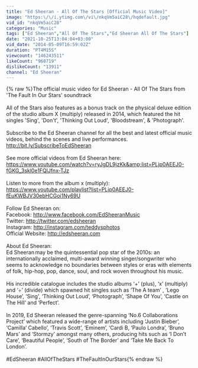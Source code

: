```yaml
---
title: "Ed Sheeran - All Of The Stars [Official Music Video]"
image: "https:\/\/i.ytimg.com\/vi\/nkqVm5aiC28\/hqdefault.jpg"
vid_id: "nkqVm5aiC28"
categories: "Music"
tags: ["Ed Sheeran","All Of The Stars","Ed Sheeran All Of The Stars"]
date: "2021-10-25T13:04:04+03:00"
vid_date: "2014-05-09T16:59:02Z"
duration: "PT4M15S"
viewcount: "146243511"
likeCount: "960719"
dislikeCount: "13911"
channel: "Ed Sheeran"
---
```

{% raw %}The official music video for Ed Sheeran - All Of The Stars from 'The Fault In Our Stars' soundtrack<br /><br />All of the Stars also features as a bonus track on the physical deluxe edition of the studio album X (multiply) released in 2014, which featured the hit singles 'Sing', 'Don't', 'Thinking Out Loud', 'Bloodstream', &amp; 'Photograph'. <br /> <br />Subscribe to the Ed Sheeran channel for all the best and latest official music videos, behind the scenes and live performances.  <br /><a rel="nofollow" target="blank" href="http://bit.ly/SubscribeToEdSheeran">http://bit.ly/SubscribeToEdSheeran</a> <br /> <br />See more official videos from Ed Sheeran here: <br /><a rel="nofollow" target="blank" href="https://www.youtube.com/watch?v=ryJgDL9jzKk&amp;list=PLjp0AEEJ0-fGKG_3skl0e1FQlJfnx-TJz">https://www.youtube.com/watch?v=ryJgDL9jzKk&amp;list=PLjp0AEEJ0-fGKG_3skl0e1FQlJfnx-TJz</a> <br /><br />Listen to more from the album x (multiply): <br /><a rel="nofollow" target="blank" href="https://www.youtube.com/playlist?list=PLjp0AEEJ0-fEuKWBJV30ebHCGoi1Ny69U">https://www.youtube.com/playlist?list=PLjp0AEEJ0-fEuKWBJV30ebHCGoi1Ny69U</a><br /> <br />Follow Ed Sheeran on: <br />Facebook: <a rel="nofollow" target="blank" href="http://www.facebook.com/EdSheeranMusic">http://www.facebook.com/EdSheeranMusic</a>  <br />Twitter: <a rel="nofollow" target="blank" href="http://twitter.com/edsheeran">http://twitter.com/edsheeran</a>  <br />Instagram: <a rel="nofollow" target="blank" href="http://instagram.com/teddysphotos">http://instagram.com/teddysphotos</a>  <br />Official Website: <a rel="nofollow" target="blank" href="http://edsheeran.com">http://edsheeran.com</a>  <br /><br />About Ed Sheeran: <br />Ed Sheeran may be the quintessential pop star of the 2010s: an internationally acclaimed, multi-award winning singer/songwriter who seems to acknowledge no boundaries between styles or eras with elements of folk, hip-hop, pop, dance, soul, and rock woven throughout his music. <br /><br />His incredible catalogue includes the studio albums ‘+’ (plus), ‘x’ (multiply) and ‘÷’ (divide) which spawned hit singles such as ‘The A team’ , ’Lego House’, ‘Sing', ‘Thinking Out Loud’, ‘Photograph’, ‘Shape Of You’, ‘Castle on The Hill’ and ‘Perfect’. <br /> <br />In 2019, Ed Sheeran released the genre-spanning ‘No.6 Collaborations Project’ which featured a wide-range of artists including ‘Justin Bieber’, ‘Camilla’ Cabello’, ‘Travis Scott’, ‘Eminem’, ‘Cardi B, ‘Paulo Londra’, ‘Bruno Mars’ and ‘Stormzy’ amongst many others, producing hits such as ‘I Don’t Care’, ‘Beautiful People’, ‘South of The Border’ and ‘Take Me Back To London’. <br /> <br />#EdSheeran #AllOfTheStars #TheFaultInOurStars{% endraw %}
